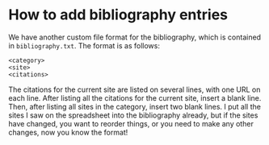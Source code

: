 # How to add bibliography entries

We have another custom file format for the bibliography, which is contained in
`bibliography.txt`. The format is as follows:

```
<category>
<site>
<citations>
```

The citations for the current site are listed on several lines, with one URL on
each line. After listing all the citations for the current site, insert a blank
line. Then, after listing all sites in the category, insert two blank lines. I
put all the sites I saw on the spreadsheet into the bibliography already, but
if the sites have changed, you want to reorder things, or you need to make any
other changes, now you know the format!
